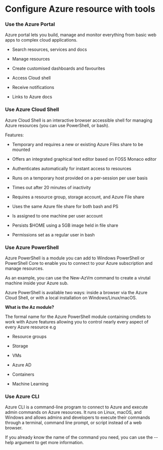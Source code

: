 # Configure Azure resource with tools

### Use the Azure Portal

Azure portal lets you build, manage and monitor everything from basic web apps to complex cloud applications.

- Search resources, services and docs

- Manage resources

- Create customised dashboards and favourites

- Access Cloud shell

- Receive notifications

- Links to Azure docs

### Use Azure Cloud Shell

Azure Cloud Shell is an interactive browser accessible shell for managing Azure resources (you can use PowerShell, or bash). 

Features:

- Temporary and requires a new or existing Azure Files share to be mounted

- Offers an integrated graphical text editor based on FOSS Monaco editor

- Authenticates automatically for instant access to resources

- Runs on a temporary host provided on a per-session per user basis

- Times out after 20 minutes of inactivity

- Requires a resource group, storage account, and Azure File share

- Uses the same Azure file share for both bash and PS

- Is assigned to one machine per user account

- Persists $HOME using a 5GB image held in file share

- Permissions set as a regular user in bash

### Use Azure PowerShell

Azure PowerShell is a module you can add to Windows PowerShell or PowerShell Core to enable you to connect to your Azure subscription and manage resources. 

As an example, you can use the New-AzVm command to create a virutal machine inside your Azure sub.

Azure PowerShell is available two ways: inside a browser via the Azure Cloud Shell, or with a local installation on Windows/Linux/macOS.

**What is the Az module?**

The formal name for the Azure PowerShell module containing cmdlets to work with Azure features allowing you to control nearly every aspect of every Azure resource e.g

- Resource groups

- Storage

- VMs

- Azure AD

- Containers

- Machine Learning

### Use Azure CLI

Azure CLI is a command-line program to connect to Azure and execute admin commands on Azure resources. It runs on Linux, macOS, and Windows and allows admins and developers to execute their commands through a terminal, command line prompt, or script instead of a web browser.

If you already know the name of the command you need, you can use the --help argument to get more information.

